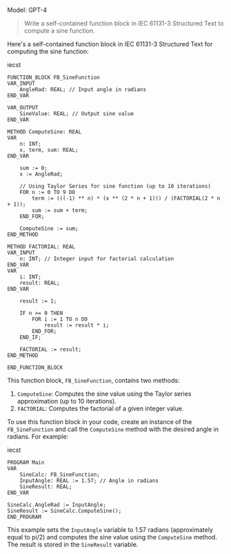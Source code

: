 Model: GPT-4

> Write a self-contained function block in IEC 61131-3 Structured Text to compute a sine function.

Here's a self-contained function block in IEC 61131-3 Structured Text for computing the sine function:

iecst

```iecst
FUNCTION_BLOCK FB_SineFunction
VAR_INPUT
    AngleRad: REAL; // Input angle in radians
END_VAR

VAR_OUTPUT
    SineValue: REAL; // Output sine value
END_VAR

METHOD ComputeSine: REAL
VAR
    n: INT;
    x, term, sum: REAL;
END_VAR

    sum := 0;
    x := AngleRad;
    
    // Using Taylor Series for sine function (up to 10 iterations)
    FOR n := 0 TO 9 DO
        term := (((-1) ** n) * (x ** (2 * n + 1))) / (FACTORIAL(2 * n + 1));
        sum := sum + term;
    END_FOR;

    ComputeSine := sum;
END_METHOD

METHOD FACTORIAL: REAL
VAR_INPUT
    n: INT; // Integer input for factorial calculation
END_VAR
VAR
    i: INT;
    result: REAL;
END_VAR

    result := 1;
    
    IF n >= 0 THEN
        FOR i := 1 TO n DO
            result := result * i;
        END_FOR;
    END_IF;
    
    FACTORIAL := result;
END_METHOD

END_FUNCTION_BLOCK
```

This function block, `FB_SineFunction`, contains two methods:

1.  `ComputeSine`: Computes the sine value using the Taylor series approximation (up to 10 iterations).
2.  `FACTORIAL`: Computes the factorial of a given integer value.

To use this function block in your code, create an instance of the `FB_SineFunction` and call the `ComputeSine` method with the desired angle in radians. For example:

iecst

```iecst
PROGRAM Main
VAR
    SineCalc: FB_SineFunction;
    InputAngle: REAL := 1.57; // Angle in radians
    SineResult: REAL;
END_VAR

SineCalc.AngleRad := InputAngle;
SineResult := SineCalc.ComputeSine();
END_PROGRAM
```

This example sets the `InputAngle` variable to 1.57 radians (approximately equal to pi/2) and computes the sine value using the `ComputeSine` method. The result is stored in the `SineResult` variable.